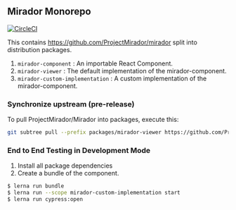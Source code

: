 ## Mirador Monorepo
[![CircleCI](https://circleci.com/gh/ubl-chj/mirador-monorepo.svg?style=shield)](https://circleci.com/gh/ubl-chj/mirador-monorepo)

This contains https://github.com/ProjectMirador/mirador split into distribution packages.

1. `mirador-component` : An importable React Component.
2. `mirador-viewer` : The default implementation of the mirador-component.
3. `mirador-custom-implementation` : A custom implementation of the mirador-component.

### Synchronize upstream (pre-release)
To pull ProjectMirador/Mirador into packages, execute this:

```bash
git subtree pull --prefix packages/mirador-viewer https://github.com/ProjectMirador/mirador.git master
```
### End to End Testing in Development Mode
1. Install all package dependencies
1. Create a bundle of the component.
```bash
$ lerna run bundle
$ lerna run --scope mirador-custom-implementation start
$ lerna run cypress:open
```

